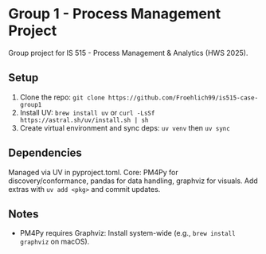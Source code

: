 # Group 1 - Process Management Project

Group project for IS 515 - Process Management & Analytics (HWS 2025).

## Setup

1. Clone the repo: `git clone https://github.com/Froehlich99/is515-case-group1`
2. Install UV: `brew install uv` or `curl -LsSf https://astral.sh/uv/install.sh | sh`
3. Create virtual environment and sync deps: `uv venv` then `uv sync`

## Dependencies

Managed via UV in pyproject.toml. Core: PM4Py for discovery/conformance, pandas for data handling, graphviz for visuals. Add extras with `uv add <pkg>` and commit updates.

## Notes

- PM4Py requires Graphviz: Install system-wide (e.g., `brew install graphviz` on macOS).
